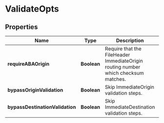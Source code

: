 # ValidateOpts

## Properties
Name | Type | Description | Notes
------------ | ------------- | ------------- | -------------
**requireABAOrigin** | **Boolean** | Require that the FileHeader ImmediateOrigin routing number which checksum matches. |  [optional]
**bypassOriginValidation** | **Boolean** | Skip ImmediateOrigin validation steps. |  [optional]
**bypassDestinationValidation** | **Boolean** | Skip ImmediateDestination validation steps. |  [optional]
